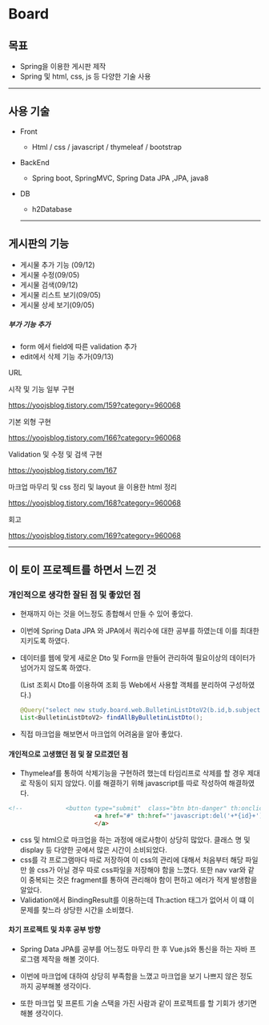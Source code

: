 # Board

## 목표

- Spring을 이용한 게시판 제작
- Spring 및 html, css, js 등 다양한 기술 사용





---



## 사용 기술



- Front

  - Html / css / javascript / thymeleaf / bootstrap

    

- BackEnd

  - Spring boot, SpringMVC, Spring Data JPA ,JPA, java8

    

- DB

  - h2Database

  
  
  
  
  ---
  
  

## 게시판의 기능

- 게시물 추가 기능 (09/12)
- 게시물 수정(09/05)
- 게시물 검색(09/12)
- 게시물 리스트 보기(09/05)
- 게시물 상세 보기(09/05)

##### 부가 기능 추가

- form 에서 field에 따른 validation 추가
- edit에서 삭제 기능 추가(09/13)



URL

시작 및 기능 일부 구현

https://yoojsblog.tistory.com/159?category=960068

기본 외형 구현

https://yoojsblog.tistory.com/166?category=960068

Validation 및 수정 및 검색 구현

https://yoojsblog.tistory.com/167

마크업 마무리 및 css 정리 및 layout 을 이용한 html 정리

https://yoojsblog.tistory.com/168?category=960068

회고

https://yoojsblog.tistory.com/169?category=960068



---



## 이 토이 프로젝트를 하면서 느낀 것

### 개인적으로 생각한 잘된 점 및 좋았던 점



- 현재까지 아는 것을 어느정도 종합해서 만들 수 있어 좋았다.

- 이번에 Spring Data JPA 와 JPA에서 쿼리수에 대한 공부를 하였는데 이를 최대한 지키도록 하였다.

- 데이터를 웹에 맞게 새로운 Dto 및 Form을 만들어 관리하여 필요이상의 데이터가 넘어가지 않도록 하였다.

  (List 조회시 Dto를 이용하여 조회 등 Web에서 사용할 객체를 분리하여 구성하였다.)

  ```java
  @Query("select new study.board.web.BulletinListDtoV2(b.id,b.subject,b.author) from Bulletin b order by b.id desc ")
  List<BulletinListDtoV2> findAllByBulletinListDto();
  ```

- 직접 마크업을 해보면서 마크업의 어려움을 알아 좋았다.





#### 개인적으로 고생했던 점 및 잘 모르겠던 점



- Thymeleaf를 통하여 삭제기능을 구현하려 했는데 타임리프로 삭제를 할 경우 제대로 작동이 되지 않았다. 이를 해결하기 위해 javascript를 따로 작성하여 해결하였다. 

```html
<!--            <button type="submit"  class="btn btn-danger" th:onclick="|location.href='@{/board/{id}/delete(id=*{id})}'|" th:formmethod="POST">Delete</button>-->
                        <a href="#" th:href="'javascript:del('+*{id}+')'" class="btn btn-danger" style="margin-top: 10px">Delete
                        </a>
```

- css 및 html으로 마크업을 하는 과정에 애로사항이 상당히 많았다. 클래스 명 및 display 등 다양한 곳에서 많은 시간이 소비되었다.
- css를 각 프로그램마다 따로 저장하여 이 css의 관리에 대해서 처음부터 해당 파일만 쓸 css가 아닐 경우 따로 css파일을 저장해야 함을 느꼈다. 또한 nav var와 같이 중복되는 것은 fragment를 통하여 관리해야 함이 편하고 에러가 적게 발생함을 알았다.
- Validation에서 BindingResult를 이용하는데 Th:action 태그가 없어서 이 떄 이 문제를 찾느라 상당한 시간을 소비했다.



#### 차기 프로젝트 및 차후 공부 방향

- Spring Data JPA를 공부를 어느정도 마무리 한 후 Vue.js와 통신을 하는 자바 프로그램 제작을 해볼 것이다.
- 이번에 마크업에 대하여 상당히 부족함을 느꼈고 마크업을 보기 나쁘지 않은 정도 까지 공부해볼 생각이다.

- 또한 마크업 및 프론트 기술 스택을 가진 사람과 같이 프로젝트를 할 기회가 생기면 해볼 생각이다.

